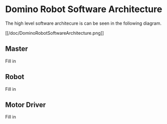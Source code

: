 # Domino Robot Software Architecture

The high level software architecure is can be seen in the following diagram.

[[/doc/DominoRobotSoftwareArchitecture.png]]

## Master
Fill in

## Robot
Fill in

## Motor Driver
Fill in